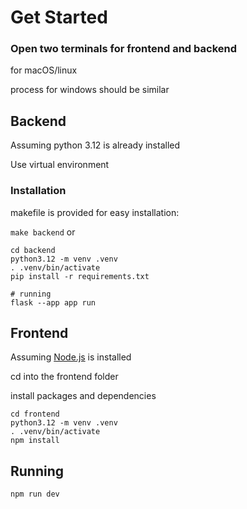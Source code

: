 # Get Started
### Open two terminals for frontend and backend
for macOS/linux

process for windows should be similar 
## Backend
Assuming python 3.12 is already installed

Use virtual environment
### Installation
makefile is provided for easy installation:

```make backend```
or
```
cd backend
python3.12 -m venv .venv
. .venv/bin/activate
pip install -r requirements.txt

# running
flask --app app run
```

## Frontend
Assuming [Node.js](https://nodejs.org/en) is installed

cd into the frontend folder

install packages and dependencies

```
cd frontend
python3.12 -m venv .venv
. .venv/bin/activate
npm install
```

## Running
```
npm run dev
```
